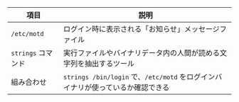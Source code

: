 
| 項目               | 説明                                                                            |
|--------------------|---------------------------------------------------------------------------------|
| `/etc/motd`        | ログイン時に表示される「お知らせ」メッセージファイル                            |
| `strings` コマンド | 実行ファイルやバイナリデータ内の人間が読める文字列を抽出するツール              |
| 組み合わせ         | `strings /bin/login` で、`/etc/motd` をログインバイナリが使っているか確認できる |

